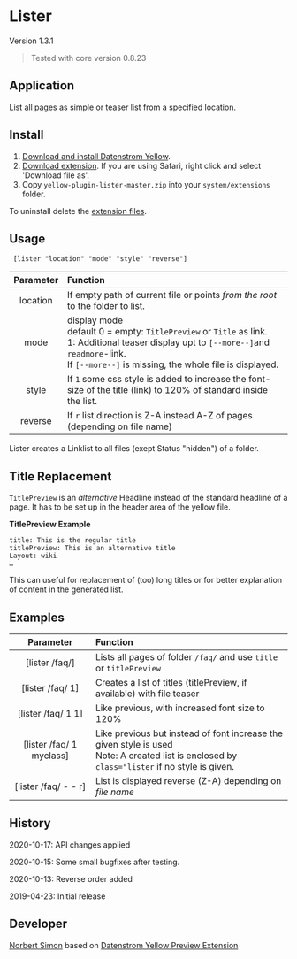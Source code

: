 # Lister 

Version 1.3.1

> Tested with core version 0.8.23

## Application

List all pages as simple or teaser list from a specified location.

## Install

1. [Download and install Datenstrom Yellow](https://github.com/datenstrom/yellow/).
2. [Download extension](https://github.com/bsnosi/yellow-extension-lister/archive/master.zip). If you are using Safari, right click and select 'Download file as'.
3. Copy `yellow-plugin-lister-master.zip` into your `system/extensions` folder.

To uninstall delete the [extension files](extension.ini).

## Usage

     [lister "location" "mode" "style" "reverse"]
     
| Parameter | Function |
| :---: | :--- |
| location | If empty path of current file or points *from the root* to the folder to list. |
| mode | display mode<br/> default 0 = empty: `TitlePreview` or `Title` as link.<br/>1: Additional teaser display upt to `[--more--]`and `readmore`-link.<br/>If `[--more--]` is missing, the whole file is displayed. |
| style | If `1` some css style is added to increase the font-size of the title (link) to 120% of standard inside the list. |
| reverse | If `r` list direction is Z-A instead A-Z of pages (depending on file name) |

Lister creates a Linklist to all files (exept Status "hidden") of a folder.

## Title Replacement

`TitlePreview` is an *alternative* Headline instead of the standard headline of a page. It has to be set up in the header area of the yellow file.

**TitlePreview Example**

```
title: This is the regular title
titlePreview: This is an alternative title
Layout: wiki
…
```

This can useful for replacement of (too) long titles or for better explanation of content in the generated list.

## Examples

| Parameter | Function |
| :---: | :--- |
| [lister /faq/] | Lists all pages of folder `/faq/` and use `title` or `titlePreview` |
| [lister /faq/ 1] | Creates a list of titles (titlePreview, if available) with file teaser |
| [lister /faq/ 1 1] | Like previous, with increased font size to 120% | 
| [lister /faq/ 1 myclass] | Like previous but instead of font increase the given style is used<br/>Note: A created list is enclosed by `class="lister` if no style is given. |
| [lister /faq/ - - r] | List is displayed reverse (Z-A) depending on *file name* |


## History

2020-10-17: API changes applied

2020-10-15: Some small bugfixes after testing.

2020-10-13: Reverse order added

2019-04-23: Initial release

## Developer

[Norbert Simon](https://nosi.de) based on [Datenstrom Yellow Preview Extension](https://github.com/datenstrom/yellow-extensions/tree/master/features/preview)
